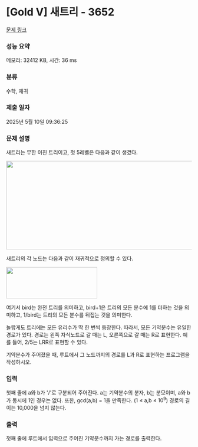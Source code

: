 # [Gold V] 새트리 - 3652 

[문제 링크](https://www.acmicpc.net/problem/3652) 

### 성능 요약

메모리: 32412 KB, 시간: 36 ms

### 분류

수학, 재귀

### 제출 일자

2025년 5월 10일 09:36:25

### 문제 설명

<p>새트리는 무한 이진 트리이고, 첫 5레벨은 다음과 같이 생겼다.</p>

<p><img alt="" src="https://www.acmicpc.net/upload/images/bt.png" style="height:240px; width:564px"></p>

<p>새트리의 각 노드는 다음과 같이 재귀적으로 정의할 수 있다.</p>

<p><img alt="" src="https://www.acmicpc.net/upload/images/bd.png" style="height:85px; width:247px"></p>

<p>여기서 bird는 완전 트리를 의미하고, bird+1은 트리의 모든 분수에 1를 더하는 것을 의미하고, 1/bird는 트리의 모든 분수를 뒤집는 것을 의미한다.</p>

<p>놀랍게도 트리에는 모든 유리수가 딱 한 번씩 등장한다. 따라서, 모든 기약분수는 유일한 경로가 있다. 경로는 왼쪽 자식노드로 갈 때는 L, 오른쪽으로 갈 때는 R로 표현한다. 예를 들어, 2/5는 LRR로 표현할 수 있다.</p>

<p>기약분수가 주어졌을 때, 루트에서 그 노드까지의 경로를 L과 R로 표현하는 프로그램을 작성하시오.</p>

### 입력 

 <p>첫째 줄에 a와 b가 '/'로 구분되어 주어진다. a는 기약분수의 분자, b는 분모이며, a와 b가 동시에 1인 경우는 없다. 또한, gcd(a,b) = 1을 만족한다. (1 ≤ a,b ≤ 10<sup>9</sup>) 경로의 길이는 10,000을 넘지 않는다.</p>

### 출력 

 <p>첫째 줄에 루트에서 입력으로 주어진 기약분수까지 가는 경로를 출력한다. </p>


